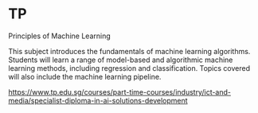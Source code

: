 # TP
Principles of Machine Learning

This subject introduces the fundamentals of machine learning algorithms. Students will learn a range of model-based and algorithmic machine learning methods, including regression and classification. Topics covered will also include the machine learning pipeline.


https://www.tp.edu.sg/courses/part-time-courses/industry/ict-and-media/specialist-diploma-in-ai-solutions-development
